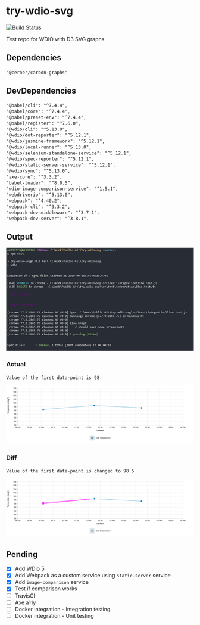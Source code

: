 # try-wdio-svg

[![Build Status](https://travis-ci.com/abhijit945/try-wdio-svg.svg?branch=master)](https://travis-ci.com/abhijit945/try-wdio-svg)

Test repo for WDIO with D3 SVG graphs

## Dependencies

`"@cerner/carbon-graphs"`

## DevDependencies

```
"@babel/cli": "^7.4.4",
"@babel/core": "^7.4.4",
"@babel/preset-env": "^7.4.4",
"@babel/register": "^7.6.0",
"@wdio/cli": "^5.13.0",
"@wdio/dot-reporter": "^5.12.1",
"@wdio/jasmine-framework": "^5.12.1",
"@wdio/local-runner": "^5.13.0",
"@wdio/selenium-standalone-service": "^5.12.1",
"@wdio/spec-reporter": "^5.12.1",
"@wdio/static-server-service": "^5.12.1",
"@wdio/sync": "^5.13.0",
"axe-core": "^3.3.2",
"babel-loader": "^8.0.5",
"wdio-image-comparison-service": "^1.5.1",
"webdriverio": "^5.13.0",
"webpack": "^4.40.2",
"webpack-cli": "^3.3.2",
"webpack-dev-middleware": "^3.7.1",
"webpack-dev-server": "^3.8.1",
```

## Output

![Example](./assets/example.png "Example")

### Actual

`Value of the first data-point is 98`

![Actual](./assets/screenshots/actual/desktop_chrome/.carbon-graph-container--1280x800.png "Actual")

### Diff

`Value of the first data-point is changed to 98.5`

![Diff](./assets/screenshots/diff/desktop_chrome/.carbon-graph-container--1280x800.png "Diff")

## Pending

-   [x] Add WDio 5
-   [x] Add Webpack as a custom service using `static-server` service
-   [x] Add `image-comparison` service
-   [x] Test if comparison works
-   [ ] TravisCI
-   [ ] Axe a11y
-   [ ] Docker integration - Integration testing
-   [ ] Docker integration - Unit testing
